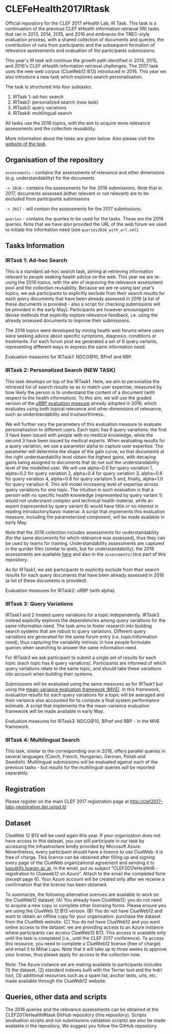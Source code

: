 # CLEFeHealth2017IRtask
Official repository for the CLEF 2017 eHealth Lab, IR Task. 
This task is a continuation of the previous CLEF eHealth information retrieval (IR) tasks that ran in 2013, 2014, 2015, and 2016 and embraces the TREC-style evaluation process, with a shared collection of documents and queries, the contribution of runs from participants and the subsequent formation of relevance assessments and evaluation of the participants submissions. 

This year's IR task will continue the growth path identified in 2014, 2015, and 2016's CLEF eHealth information retrieval challenges. The 2017 task uses the new web corpus (ClueWeb12 B13) introduced in 2016. This year we also introduce a new task which explores search personalisation.

The task is structured into four subtasks:
 1. IRTask 1: ad-hoc search
 2. IRTask2: personalized search (new task)
 3. IRTask3: query variations
 4. IRTask4: multilingual search
 
All tasks use the 2016 topics, with the aim to acquire more relevance assessments and the collection reusability.

More information about the tasks are given below. Also please visit the [website of the task](https://sites.google.com/site/clefehealth2017/task-3).

## Organisation of the repository

`assessments` - contains the assessments of relevance and other dimensions (e.g. understandability) for the documents
  
  `-> 2016` - contains the assessments for the 2016 submissions. Note that in 2017, documents assessed (either relevant or not relevant) are to be excluded from participants submissions
  
  `-> 2017` - will contain the assessments for the 2017 submissions. 
  
`queries` - contains the queries to be used for the tasks. These are the 2016 queries. Note that we have also provided the URL of the web forum we used to initiate the information need (see `queries2016_with_url.xml`). 
 

## Tasks Information 

### IRTask 1:  Ad-hoc Search 
This is a standard ad-hoc search task, aiming at retrieving information relevant to people seeking health advice on the web.
This year we are re-using the 2016 topics, with the aim of improving the relevance assessment pool and the collection reusability.  Because we are re-using last year’s topics, we ask participants to explicitly exclude from their search results for each query documents that have been already assessed in 2016 (a list of these documents is provided - also a script for checking submissions will be provided in the early May). Participants are however encouraged to devise methods that explicitly explore relevance feedback, i.e. using the already assessed documents to improve their submissions. 

The 2016 topics were developed by mining health web forums where users were seeking advice about specific symptoms, diagnosis, conditions or treatments. For each forum post we generated a set of 6 query variants, representing different ways to express the same information need.

Evaluation measures for IRTask1: NDCG@10, BPref and RBP.


### IRTask 2: Personalized Search (NEW TASK)

This task develops on top of the IRTask1. Here, we aim to personalize the retrieved list of search results so as to match user expertise, measured by how likely the person is to understand the content of a document (with respect to the health information). To this aim, we will use the graded version of the [uRBP evaluation measure](https://link.springer.com/chapter/10.1007/978-3-319-30671-1_21) already adopted in 2016, which evaluates using both topical relevance and other dimensions of relevance, such as understandability and trustworthiness. 

We will further vary the parameters of this evaluation measure to evaluate personalisation to different users. Each topic has 6 query variations: the first 3 have been issued with people with no medical knowledge, while the second 3 have been issued by medical experts. When evaluating results for a query variation, we use a parameter alpha to capture user expertise. The parameter will determine the shape of the gain curve, so that documents at the right understandability level obtain the highest gains, with decaying gains being assigned to documents that do not suit the understandability level of the modelled user. We will use alpha=0.0 for query variation 1, alpha=0.2 for query variation 2, alpha=0.4 for query variation 3, alpha=0.6 for query variation 4, alpha=0.8 for query variation 5 and, finally, alpha=1.0 for query variation 6. This will model increasing level of expertise across query variations for one topic. The intuition in such evaluation is that a person with no specific health knowledge (represented by query variant 1) would not understand complex and technical health material, while an expert (represented by query variant 6) would have little or no interest in reading introductory/basic material. A script that implements this evaluation measure, including the parameterized component, will be made available in early May.

Note that the 2016 collection includes assessments for understandability (for the same documents for which relevance was assessed), thus they can be used by teams for training. Understandability assessments are captured in the qunder files (similar to qrels, but for understandability); the 2016 assessments are available [here](https://github.com/CLEFeHealth/CLEFeHealth2016Task3/blob/master/qrels/task1.qunder) and also in the `assessments/2016` part of this repository. 

As for IRTask1, we ask participants to explicitly exclude from their search results for each query documents that have been already assessed in 2016 (a list of these documents is provided). 

Evaluation measures for IRTask2: uRBP (with alpha).

### IRTask 3: Query Variations
IRTask1 and 2 treated query variations for a topic independently. IRTask3 instead explicitly explores the dependencies among query variations for the same information need. The task aims to foster research into building search systems that are robust to query variations.
Different query variations are generated for the same forum entry (i.e. topic/information need), thus capturing the variability intrinsic in how people formulate queries when searching to answer the same information need. 

For IRTask3 we ask participant to submit a single set of results for each topic (each topic has 6 query variations). Participants are informed of which query variations relate to the same topic, and should take these variations into account when building their systems.  

Submissions will be evaluated using the same measures as for IRTask1 but using the [mean-variance evaluation framework (MVE)](http://dl.acm.org/citation.cfm?id=2983723). In this framework, evaluation results for each query variations for a topic will be averaged and their variance also accounted for to compute a final system performance estimate. A script that implements the the mean-variance evaluation framework will be made available in early May.

Evaluation measures for IRTask3: NDCG@10, BPref and RBP - in the MVE framework.


### IRTask 4: Multilingual Search 

This task, similar to the corresponding one in 2016, offers parallel queries in several languages (Czech, French, Hungarian, German, Polish and Swedish). Multilingual submissions will be evaluated against each of the previous tasks - but results for the multilingual queries will be reported separately.


## Registration
Please register on the main CLEF 2017 registration page at http://clef2017-labs-registration.dei.unipd.it/


## Dataset

ClueWeb 12 B13 will be used again this year. If your organization does not have access to this dataset, you can still participate in our task by accessing the infrastructure kindly provided by Microsoft Azure. Nevertheless, every participant should have a licence to use ClueWeb: it is free of charge. This licence can be obtained after filling up and signing every page of the ClueWeb organizational agreement and sending it to lupu@ifs.tuwien.ac.at. In the email, put as subject  “CLEF2017eHealthIR - registration to Clueweb12 on Azure”. Attach to the email the completed form (except page 6).
Your Azure account will be created only after we receive a confirmation that the license has been obtained.

To summarize, the following alternative avenues are available to work on the ClueWeb12 dataset:
(A) You already have ClueWeb12: you do not need to acquire a new copy or complete other licensing forms. Please ensure you are using the ClueWeb 12 B13 version.
(B) You do not have ClueWeb12 and want to obtain an offline copy for your organisation: purchase the dataset from the ClueWeb website. 
(C) You do not have ClueWeb12 and you want online access to the dataset: we are providing access to an Azure instance where participants can access ClueWeb12 B13. This access is available only until the task is completed (i.e., until the CLEF 2017 conference). To access this resource, you need to complete a ClueWeb12 license (free of charge) and email it to Mihai Lupu. Note that it will take up to three weeks to approve your license, thus please apply for access to the collection now.

Note: The Azure instance we are making available to participants includes (1) the dataset, (2) standard indexes built with the Terrier tool and the Indri tool, (3) additional resources such as a spam list, anchor texts, urls, etc. made available through the ClueWeb12 website.

## Queries, other data and scripts

The 2016 queries and the relevance assessments can be obtained at the CLEF2017eHealthIRtask GitHub repository (this repository). Scripts (evaluation scripts and run submissions validation scripts) are also be made available in the repository. We suggest you follow the GitHub repository.
